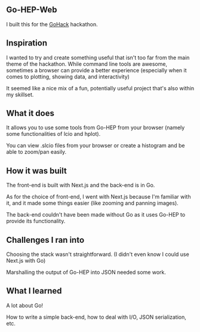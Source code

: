 ## Go-HEP-Web

I built this for the [GoHack](https://devpost.com/software/go-hep-web/) hackathon.

## Inspiration

I wanted to try and create something useful that isn't too far from the main theme of the hackathon. While command line tools are awesome, sometimes a browser can provide a better experience (especially when it comes to plotting, showing data, and interactivity)

It seemed like a nice mix of a fun, potentially useful project that's also within my skillset. 

## What it does

It allows you to use some tools from Go-HEP from your browser (namely some functionalities of lcio and hplot). 

You can view .slcio files from your browser or create a histogram and be able to zoom/pan easily.

## How it was built

The front-end is built with Next.js and the back-end is in Go.

As for the choice of front-end, I went with Next.js because I'm familiar with it, and it made some things easier (like zooming and panning images).

The back-end couldn't have been made without Go as it uses Go-HEP to provide its functionality.  

## Challenges I ran into

Choosing the stack wasn't straightforward. (I didn't even know I could use Next.js with Go)

Marshalling the output of Go-HEP into JSON needed some work.



## What I learned

A lot about Go!

How to write a simple back-end, how to deal with I/O, JSON serialization, etc.


